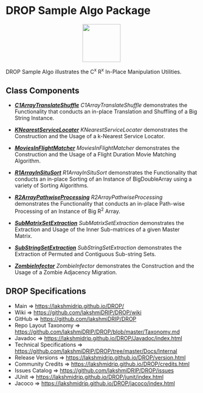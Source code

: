 # DROP Sample Algo Package

<p align="center"><img src="https://github.com/lakshmiDRIP/DROP/blob/master/DRIP_Logo.gif?raw=true" width="100"></p>

DROP Sample Algo illustrates the C<sup>x</sup> R<sup>x</sup> In-Place Manipulation Utilities.


## Class Components

 * [***C1ArrayTranslateShuffle***](https://github.com/lakshmiDRIP/DROP/tree/master/src/main/java/org/drip/sample/algo/C1ArrayTranslateShuffle.java)
 <i>C1ArrayTranslateShuffle</i> demonstrates the Functionality that conducts an in-place Translation and
 Shuffling of a Big String Instance.

 * [***KNearestServiceLocater***](https://github.com/lakshmiDRIP/DROP/tree/master/src/main/java/org/drip/sample/algo/KNearestServiceLocater.java)
 <i>KNearestServiceLocater</i> demonstrates the Construction and the Usage of a k-Nearest Service Locator.

 * [***MoviesInFlightMatcher***](https://github.com/lakshmiDRIP/DROP/tree/master/src/main/java/org/drip/sample/algo/MoviesInFlightMatcher.java)
 <i>MoviesInFlightMatcher</i> demonstrates the Construction and the Usage of a Flight Duration Movie Matching Algorithm.

 * [***R1ArrayInSituSort***](https://github.com/lakshmiDRIP/DROP/tree/master/src/main/java/org/drip/sample/algo/R1ArrayInSituSort.java)
 <i>R1ArrayInSituSort</i> demonstrates the Functionality that conducts an in-place Sorting of an Instance of
 BigDoubleArray using a variety of Sorting Algorithms.

 * [***R2ArrayPathwiseProcessing***](https://github.com/lakshmiDRIP/DROP/tree/master/src/main/java/org/drip/sample/algo/R2ArrayPathwiseProcessing.java)
 <i>R2ArrayPathwiseProcessing</i> demonstrates the Functionality that conducts an in-place Path-wise
 Processing of an Instance of Big R<sup>2</sup> Array.

 * [***SubMatrixSetExtraction***](https://github.com/lakshmiDRIP/DROP/tree/master/src/main/java/org/drip/sample/algo/SubMatrixSetExtraction.java)
 <i>SubMatrixSetExtraction</i> demonstrates the Extraction and Usage of the Inner Sub-matrices of a given
 Master Matrix.

 * [***SubStringSetExtraction***](https://github.com/lakshmiDRIP/DROP/tree/master/src/main/java/org/drip/sample/algo/SubStringSetExtraction.java)
 <i>SubStringSetExtraction</i> demonstrates the Extraction of Permuted and Contiguous Sub-string Sets.

 * [***ZombieInfector***](https://github.com/lakshmiDRIP/DROP/tree/master/src/main/java/org/drip/sample/algo/ZombieInfector.java)
 <i>ZombieInfector</i> demonstrates the Construction and the Usage of a Zombie Adjacency Migration.


## DROP Specifications

 * Main                     => https://lakshmidrip.github.io/DROP/
 * Wiki                     => https://github.com/lakshmiDRIP/DROP/wiki
 * GitHub                   => https://github.com/lakshmiDRIP/DROP
 * Repo Layout Taxonomy     => https://github.com/lakshmiDRIP/DROP/blob/master/Taxonomy.md
 * Javadoc                  => https://lakshmidrip.github.io/DROP/Javadoc/index.html
 * Technical Specifications => https://github.com/lakshmiDRIP/DROP/tree/master/Docs/Internal
 * Release Versions         => https://lakshmidrip.github.io/DROP/version.html
 * Community Credits        => https://lakshmidrip.github.io/DROP/credits.html
 * Issues Catalog           => https://github.com/lakshmiDRIP/DROP/issues
 * JUnit                    => https://lakshmidrip.github.io/DROP/junit/index.html
 * Jacoco                   => https://lakshmidrip.github.io/DROP/jacoco/index.html
